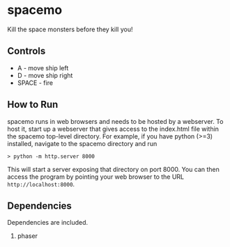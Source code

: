 spacemo
=======

Kill the space monsters before they kill you!


Controls
--------

* A - move ship left
* D - move ship right
* SPACE - fire


How to Run
----------

spacemo runs in web browsers and needs to be hosted by a webserver.  To host it, start up a webserver that gives access to the index.html file within the spacemo top-level directory.  For example, if you have python (>=3) installed, navigate to the spacemo directory and run

```
> python -m http.server 8000
```

This will start a server exposing that directory on port 8000.  You can then access the program by pointing your web browser to the URL `http://localhost:8000`.


Dependencies
------------

Dependencies are included.

1. phaser
